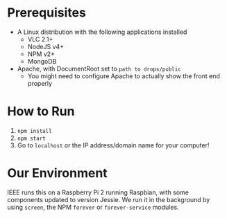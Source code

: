 Prerequisites
===========

* A Linux distribution with the following applications installed
	* VLC 2.1+
	* NodeJS v4+
	* NPM v2+
	* MongoDB
* Apache, with DocumentRoot set to `path to drops/public`
	* You might need to configure Apache to actually show the front end properly

How to Run
===========

1. `npm install`
2. `npm start`
3. Go to `localhost` or the IP address/domain name for your computer!

Our Environment
===========

IEEE runs this on a Raspberry Pi 2 running Raspbian, with some components updated to version Jessie. We run it in the background by using `screen`, the NPM `forever` or `forever-service` modules.
